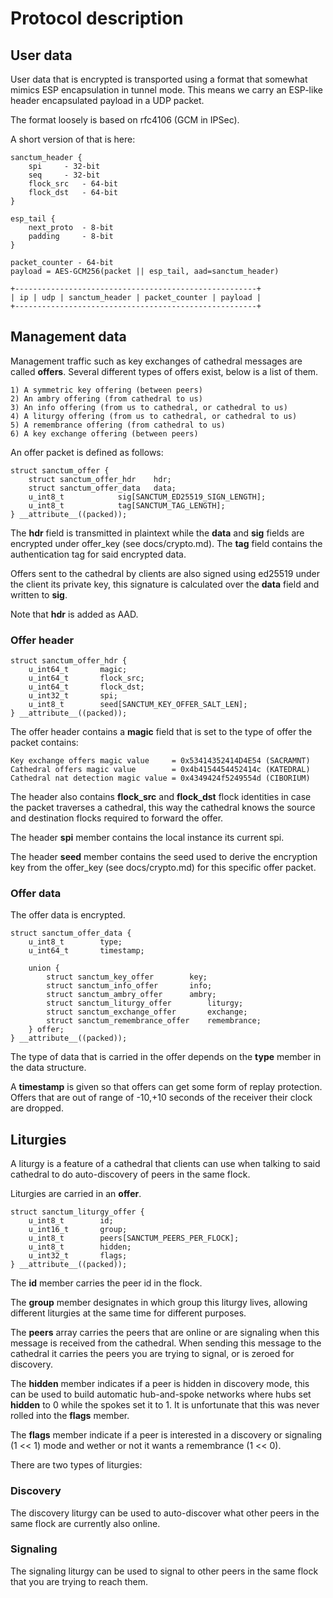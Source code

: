 # Protocol description

## User data

User data that is encrypted is transported using a format
that somewhat mimics ESP encapsulation in tunnel mode. This
means we carry an ESP-like header encapsulated payload in
a UDP packet.

The format loosely is based on rfc4106 (GCM in IPSec).

A short version of that is here:

```
sanctum_header {
	spi		- 32-bit
	seq		- 32-bit
	flock_src	- 64-bit
	flock_dst	- 64-bit
}

esp_tail {
	next_proto	- 8-bit
	padding		- 8-bit
}

packet_counter - 64-bit
payload = AES-GCM256(packet || esp_tail, aad=sanctum_header)

+------------------------------------------------------+
| ip | udp | sanctum_header | packet_counter | payload |
+------------------------------------------------------+
```

## Management data

Management traffic such as key exchanges of cathedral messages
are called **offers**. Several different types of offers
exist, below is a list of them.

```
1) A symmetric key offering (between peers)
2) An ambry offering (from cathedral to us)
3) An info offering (from us to cathedral, or cathedral to us)
4) A liturgy offering (from us to cathedral, or cathedral to us)
5) A remembrance offering (from cathedral to us)
6) A key exchange offering (between peers)
```

An offer packet is defined as follows:

```
struct sanctum_offer {
	struct sanctum_offer_hdr	hdr;
	struct sanctum_offer_data	data;
	u_int8_t			sig[SANCTUM_ED25519_SIGN_LENGTH];
	u_int8_t			tag[SANCTUM_TAG_LENGTH];
} __attribute__((packed));
```

The **hdr** field is transmitted in plaintext while the **data** and
**sig** fields are encrypted under offer_key (see docs/crypto.md). The
**tag** field contains the authentication tag for said encrypted data.

Offers sent to the cathedral by clients are also signed using ed25519
under the client its private key, this signature is calculated over
the **data** field and written to **sig**.

Note that **hdr** is added as AAD.

### Offer header

```
struct sanctum_offer_hdr {
	u_int64_t		magic;
	u_int64_t		flock_src;
	u_int64_t		flock_dst;
	u_int32_t		spi;
	u_int8_t		seed[SANCTUM_KEY_OFFER_SALT_LEN];
} __attribute__((packed));
```

The offer header contains a **magic** field that is set to the
type of offer the packet contains:

```
Key exchange offers magic value     = 0x53414352414D4E54 (SACRAMNT)
Cathedral offers magic value        = 0x4b4154454452414c (KATEDRAL)
Cathedral nat detection magic value = 0x4349424f5249554d (CIBORIUM)
```

The header also contains **flock_src** and **flock_dst** flock identities
in case the packet traverses a cathedral, this way the cathedral knows the
source and destination flocks required to forward the offer.

The header **spi** member contains the local instance its current spi.

The header **seed** member contains the seed used to derive the
encryption key from the offer_key (see docs/crypto.md) for this
specific offer packet.

### Offer data

The offer data is encrypted.

```
struct sanctum_offer_data {
	u_int8_t		type;
	u_int64_t		timestamp;

	union {
		struct sanctum_key_offer		key;
		struct sanctum_info_offer		info;
		struct sanctum_ambry_offer		ambry;
		struct sanctum_liturgy_offer		liturgy;
		struct sanctum_exchange_offer		exchange;
		struct sanctum_remembrance_offer	remembrance;
	} offer;
} __attribute__((packed));
```
The type of data that is carried in the offer depends on the **type**
member in the data structure.

A **timestamp** is given so that offers can get some form of replay
protection. Offers that are out of range of -10,+10 seconds of the
receiver their clock are dropped.

## Liturgies

A liturgy is a feature of a cathedral that clients can use
when talking to said cathedral to do auto-discovery of peers
in the same flock.

Liturgies are carried in an **offer**.

```
struct sanctum_liturgy_offer {
	u_int8_t		id;
	u_int16_t		group;
	u_int8_t		peers[SANCTUM_PEERS_PER_FLOCK];
	u_int8_t		hidden;
	u_int32_t		flags;
} __attribute__((packed));
```

The **id** member carries the peer id in the flock.

The **group** member designates in which group this liturgy lives, allowing
different liturgies at the same time for different purposes.

The **peers** array carries the peers that are online or are signaling
when this message is received from the cathedral. When sending this
message to the cathedral it carries the peers you are trying to signal,
or is zeroed for discovery.

The **hidden** member indicates if a peer is hidden in discovery mode,
this can be used to build automatic hub-and-spoke networks where hubs
set **hidden** to 0 while the spokes set it to 1. It is unfortunate that
this was never rolled into the **flags** member.

The **flags** member indicate if a peer is interested in a discovery
or signaling (1 << 1) mode and wether or not it wants a remembrance (1 << 0).

There are two types of liturgies:

### Discovery

The discovery liturgy can be used to auto-discover what other
peers in the same flock are currently also online.

### Signaling

The signaling liturgy can be used to signal to other peers
in the same flock that you are trying to reach them.
